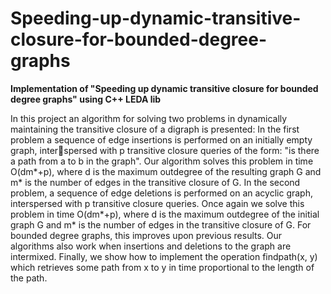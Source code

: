 # Speeding-up-dynamic-transitive-closure-for-bounded-degree-graphs

**Implementation of "Speeding up dynamic transitive closure for bounded degree graphs" using C++ LEDA lib** 

In this project an algorithm for solving two problems in dynamically maintaining the transitive closure of a digraph is presented:
In the first problem a sequence of edge insertions is performed on an initially empty graph, interspersed with p transitive closure queries of the form:
"is there a path from a to b in the graph". Our algorithm solves this problem in time O(dm*+p), where d is the maximum outdegree of the resulting graph G and m* is the number of edges in the transitive closure of G.
In the second problem, a sequence of edge deletions is performed on an acyclic graph, interspersed with p transitive closure queries.
Once again we solve this problem in time O(dm*+p), where d is the maximum outdegree of the initial graph G and m* is the number of edges in the transitive closure of G.
For bounded degree graphs, this improves upon previous results. Our algorithms also work when insertions and deletions to the graph are intermixed.
Finally, we show how to implement the operation findpath(x, y) which retrieves some path from x to y in time proportional to the length of the path.
